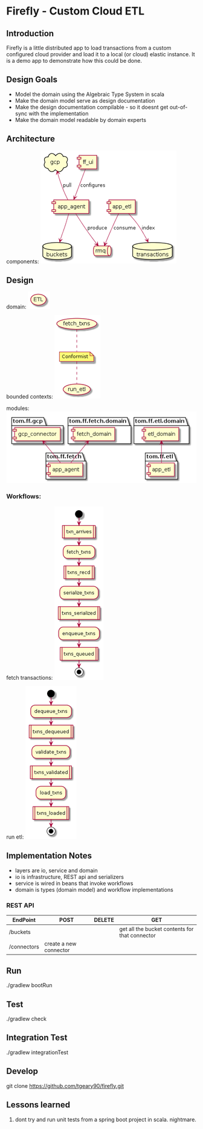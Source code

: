 # Firefly - Custom Cloud ETL

## Introduction

Firefly is a little distributed app to load transactions from a custom configured cloud provider and load 
it to a local (or cloud) elastic instance. It is a demo app to demonstrate how this could be done.

## Design Goals

* Model the domain using the Algebraic Type System in scala
* Make the domain model serve as design documentation
* Make the design documentation compilable - so it doesnt get out-of-sync with the implementation
* Make the domain model readable by domain experts

## Architecture

components:
![components](./backend/documentation/architecture.png "architecture")

## Design

domain:
![domain](./backend/documentation/domain.png "domain")

bounded contexts:
![bounded_contexts](./backend/documentation/bounded_contexts.png "bounded contexts")

modules:
![modules](./backend/documentation/packaging.png "modules")

### Workflows:

fetch transactions:
![flows](./backend/documentation/fetch_txns.png "fetch-txns")

run etl:
![flows2](./backend/documentation/run_etl.png "run-etl")

## Implementation Notes
* layers are io, service and domain
* io is infrastructure, REST api and serializers
* service is wired in beans that invoke workflows
* domain is types (domain model) and workflow implementations

### REST API

|EndPoint|POST|DELETE|GET|
|--------|----|------|---|
|/buckets|    |      |get all the bucket contents for that connector|
|/connectors|create a new connector|||


## Run
./gradlew bootRun

## Test
./gradlew check

## Integration Test
./gradlew integrationTest

## Develop
git clone https://github.com/tgeary90/firefly.git

## Lessons learned

1. dont try and run unit tests from a spring boot project in scala. nightmare.
